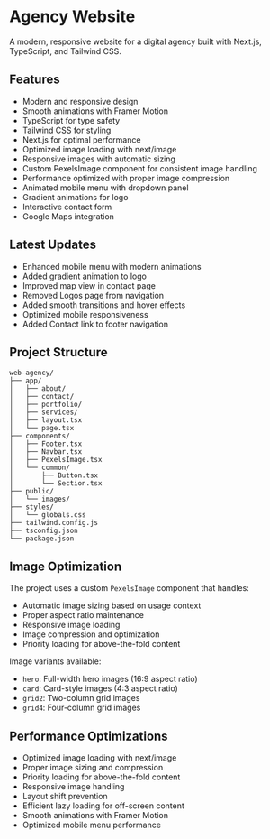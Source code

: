 # Agency Website

A modern, responsive website for a digital agency built with Next.js, TypeScript, and Tailwind CSS.

## Features

- Modern and responsive design
- Smooth animations with Framer Motion
- TypeScript for type safety
- Tailwind CSS for styling
- Next.js for optimal performance
- Optimized image loading with next/image
- Responsive images with automatic sizing
- Custom PexelsImage component for consistent image handling
- Performance optimized with proper image compression
- Animated mobile menu with dropdown panel
- Gradient animations for logo
- Interactive contact form
- Google Maps integration

## Latest Updates

- Enhanced mobile menu with modern animations
- Added gradient animation to logo
- Improved map view in contact page
- Removed Logos page from navigation
- Added smooth transitions and hover effects
- Optimized mobile responsiveness
- Added Contact link to footer navigation

## Project Structure

```
web-agency/
├── app/
│   ├── about/
│   ├── contact/
│   ├── portfolio/
│   ├── services/
│   ├── layout.tsx
│   └── page.tsx
├── components/
│   ├── Footer.tsx
│   ├── Navbar.tsx
│   ├── PexelsImage.tsx
│   └── common/
│       ├── Button.tsx
│       └── Section.tsx
├── public/
│   └── images/
├── styles/
│   └── globals.css
├── tailwind.config.js
├── tsconfig.json
└── package.json
```

## Image Optimization

The project uses a custom `PexelsImage` component that handles:

- Automatic image sizing based on usage context
- Proper aspect ratio maintenance
- Responsive image loading
- Image compression and optimization
- Priority loading for above-the-fold content

Image variants available:
- `hero`: Full-width hero images (16:9 aspect ratio)
- `card`: Card-style images (4:3 aspect ratio)
- `grid2`: Two-column grid images
- `grid4`: Four-column grid images

## Performance Optimizations

- Optimized image loading with next/image
- Proper image sizing and compression
- Priority loading for above-the-fold content
- Responsive image handling
- Layout shift prevention
- Efficient lazy loading for off-screen content
- Smooth animations with Framer Motion
- Optimized mobile menu performance
